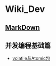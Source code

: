 # Wiki_Dev
## [MarkDown](https://git.lug.ustc.edu.cn/help/user/markdown)
## 并发编程基础篇
  * [volatile与Atomic包](https://github.com/jasonleechn001/Wiki_Dev/issues/2)
